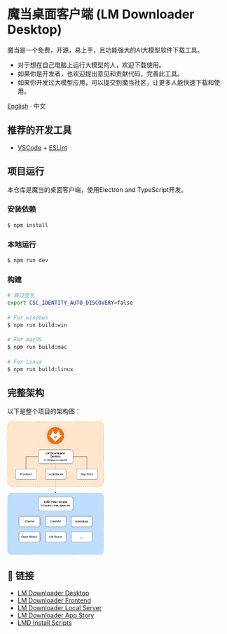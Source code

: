 # 魔当桌面客户端 (LM Downloader Desktop)

魔当是一个免费，开源，易上手，且功能强大的AI大模型软件下载工具。

- 对于想在自己电脑上运行大模型的人，欢迎下载使用。
- 如果你是开发者，也欢迎提出意见和贡献代码，完善此工具。
- 如果你开发过大模型应用，可以提交到魔当社区，让更多人能快速下载和使用。

[English](./README.md) · 中文

## 推荐的开发工具

- [VSCode](https://code.visualstudio.com/) + [ESLint](https://marketplace.visualstudio.com/items?itemName=dbaeumer.vscode-eslint)

## 项目运行
本仓库是魔当的桌面客户端，使用Electron and TypeScript开发。

### 安装依赖

```bash
$ npm install
```

### 本地运行

```bash
$ npm run dev
```

### 构建

```bash
# 跳过签名
export CSC_IDENTITY_AUTO_DISCOVERY=false

# For windows
$ npm run build:win

# For macOS
$ npm run build:mac

# For Linux
$ npm run build:linux
```

## 完整架构

以下是整个项目的架构图：

<img width="220" src="docs/Architecture.png">

## 🔗 链接

- [LM Downloader Desktop](https://gitee.com/lmdown/lm-downloader-desktop)
- [LM Downloader Frontend](https://gitee.com/lmdown/lm-downloader-frontend)
- [LM Downloader Local Server](https://gitee.com/lmdown/lm-downloader-local-server)
- [LM Downloader App Story](https://gitee.com/lmdown/lm-downloader-app-story)
- [LMD Install Scripts](https://gitee.com/lmdown/lm-downloader-app-story)

